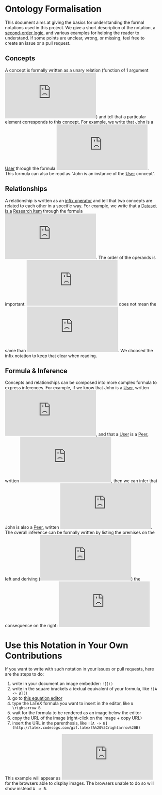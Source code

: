 # Ontology Formalisation

This document aims at giving the basics for understanding the formal notations used in this project.
We give a short description of the notation, a [second-order logic](https://en.wikipedia.org/wiki/Second-order_logic), and various examples for helping the reader to understand.
If some points are unclear, wrong, or missing, feel free to create an issue or a pull request.

## Concepts

A concept is formally written as a unary relation (function of 1 argument ![f(x)](http://latex.codecogs.com/gif.latex?f%28x%29)) and tell that a particular element corresponds to this concept.
For example, we write that John is a [User](concepts.md#user) through the formula ![User(John)](http://latex.codecogs.com/gif.latex?User%28John%29).
This formula can also be read as "John is an instance of the [User](concepts.md#user) concept".

## Relationships

A relationship is written as an [infix operator](https://en.wikipedia.org/wiki/Infix_notation) and tell that two concepts are related to each other in a specific way.
For example, we write that a [Dataset](concepts.md#dataset) [is a](relationships.md#is-a) [Research Item](concepts.md#research-item) through the formula ![Dataset is_a ResearchItem](http://latex.codecogs.com/gif.latex?Dataset%5C%20is%5C_a%5C%20ResearchItem).
The order of the operands is important: ![Dataset is_a ResearchItem](http://latex.codecogs.com/gif.latex?Dataset%5C%20is%5C_a%5C%20ResearchItem) does not mean the same than ![ResearchItem is_a Dataset](http://latex.codecogs.com/gif.latex?ResearchItem%5C%20is%5C_a%5C%20Dataset).
We choosed the infix notation to keep that clear when reading.

## Formula & Inference

Concepts and relationships can be composed into more complex formula to express inferences.
For example, if we know that John is a [User](concepts.md#user), written ![User(John)](http://latex.codecogs.com/gif.latex?User%28John%29),
and that a [User](concepts.md#user) is a [Peer](concepts.md#peer), written ![User is_a Peer](http://latex.codecogs.com/gif.latex?User%5C%20is%5C_a%5C%20Peer),
then we can infer that John is also a [Peer](concepts.md#peer), written ![Peer(John)](http://latex.codecogs.com/gif.latex?Peer%28John%29).
The overall inference can be formally written by listing the premises on the left and deriving (![=>](http://latex.codecogs.com/gif.latex?%5Cvdash)) the consequence on the right:
![User(John), User is_a Peer => Peer(John)](http://latex.codecogs.com/gif.latex?User%28John%29%2C%20User%5C%20is%5C_a%5C%20Peer%20%5Cvdash%20Peer%28John%29)

# Use this Notation in Your Own Contributions

If you want to write with such notation in your issues or pull requests, here are the steps to do:
1. write in your document an image embedder: `![]()`
2. write in the square brackets a textual equivalent of your formula, like `![A -> B]()`
3. go to [this equation editor](http://latex.codecogs.com/eqneditor/editor.php)
4. type the LaTeX formula you want to insert in the editor, like `A \rightarrow B`
5. wait for the formula to be rendered as an image below the editor
6. copy the URL of the image (right-click on the image + copy URL)
7. insert the URL in the parenthesis, like `![A -> B](http://latex.codecogs.com/gif.latex?A%20%5Crightarrow%20B)`

This example will appear as ![an image](http://latex.codecogs.com/gif.latex?A%20%5Crightarrow%20B) for the browsers able to display images.
The browsers unable to do so will show instead `A -> B`.
